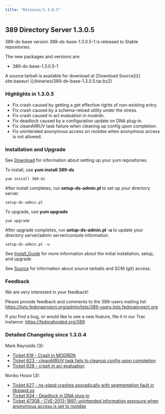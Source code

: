 ```yaml
---
title: "Releases/1.3.0.5"
---
```

389 Directory Server 1.3.0.5
----------------------------

389-ds-base version 389-ds-base-1.3.0.5-1 is released to Stable repositories.

The new packages and versions are:

-   389-ds-base-1.3.0.5-1

A source tarball is available for download at [Download Source]({{ site.baseurl }}/binaries/389-ds-base-1.3.0.5.tar.bz2)

### Highlights in 1.3.0.5

-   Fix crash caused by getting a get effective rights of non-existing entry.
-   Fix crash caused by a schema-reload utility under the stress.
-   Fix crash caused in acl evaluation in modrdn.
-   Fix deadlock caused by a configuration update on DNA plug-in.
-   Fix cleanAllRUV task failure when cleaning up config upon completion.
-   Fix unintended anonymous access on rootdse when anonymous access is not allowed.

### Installation and Upgrade

See [Download](../download.html) for information about setting up your yum repositories.

To install, use **yum install 389-ds**

`yum install 389-ds`

After install completes, run **setup-ds-admin.pl** to set up your directory server.

`setup-ds-admin.pl`

To upgrade, use **yum upgrade**

`yum upgrade`

After upgrade completes, run **setup-ds-admin.pl -u** to update your directory server/admin server/console information.

`setup-ds-admin.pl -u`

See [Install\_Guide](../legacy/install-guide.html) for more information about the initial installation, setup, and upgrade

See [Source](../development/source.html) for information about source tarballs and SCM (git) access.

### Feedback

We are very interested in your feedback!

Please provide feedback and comments to the 389-users mailing list: <https://lists.fedoraproject.org/admin/lists/389-users.lists.fedoraproject.org>

If you find a bug, or would like to see a new feature, file it in our Trac instance: <https://fedorahosted.org/389>

### Detailed Changelog since 1.3.0.4

Mark Reynolds (3):

-   [Ticket 619 - Crash in MODRDN](https://fedorahosted.org/389/ticket/619)
-   [Ticket 623 - cleanAllRUV task fails to cleanup config upon completion](https://fedorahosted.org/389/ticket/623)
-   [Ticket 628 - crash in aci evaluation](https://fedorahosted.org/389/ticket/628)

Noriko Hosoi (3):

-   [Ticket 627 - ns-slapd crashes sporadically with segmentation fault in libslapd.so](https://fedorahosted.org/389/ticket/627)
-   [Ticket 634 - Deadlock in DNA plug-in](https://fedorahosted.org/389/ticket/634)
-   [Ticket 47308 - CVE-2013-1897: unintended information exposure when anonymous access is set to rootdse](https://fedorahosted.org/389/ticket/47308)

